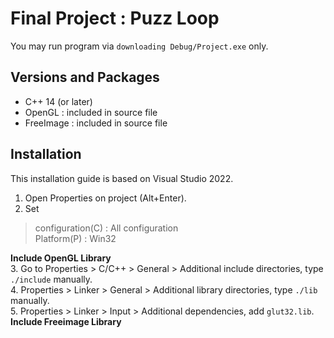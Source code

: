# Final Project : Puzz Loop
You may run program via ```downloading Debug/Project.exe``` only.


## Versions and Packages
- C++ 14 (or later)
- OpenGL : included in source file
- FreeImage : included in source file


## Installation
This installation guide is based on Visual Studio 2022.  
  
1. Open Properties on project (Alt+Enter).  
2. Set
  > configuration(C) : All configuration  
  > Platform(P) : Win32  

__Include OpenGL Library__  
3. Go to Properties > C/C++ > General > Additional include directories, type ```./include``` manually.  
4. Properties > Linker > General > Additional library directories, type ```./lib``` manually.  
5. Properties > Linker > Input > Additional dependencies, add ```glut32.lib```.  
__Include Freeimage Library__  
